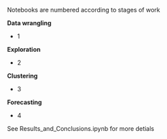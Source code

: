 Notebooks are numbered according to stages of work

**Data wrangling**

* 1

**Exploration**

* 2

**Clustering**

* 3

**Forecasting**

* 4

See Results_and_Conclusions.ipynb for more detials

